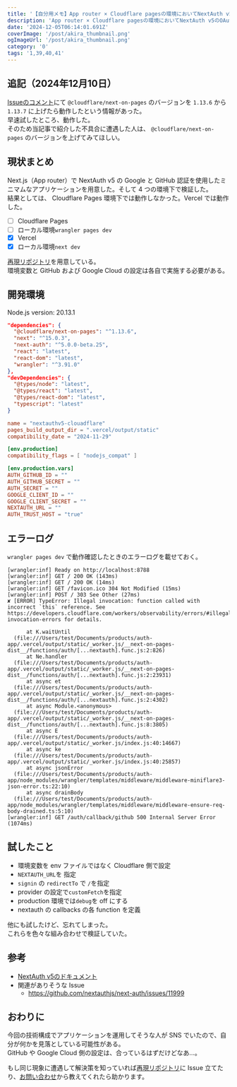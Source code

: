 ```yaml
---
title: '【自分用メモ】App router × Cloudflare pagesの環境においてNextAuth v5のOAuth認証が動作しなかった'
description: 'App router × Cloudflare pagesの環境においてNextAuth v5のOAuth認証が動作しなかった。自分用のメモです。'
date: '2024-12-05T06:14:01.691Z'
coverImage: '/post/akira_thumbnail.png'
ogImageUrl: '/post/akira_thumbnail.png'
category: '0'
tags: '1,39,40,41'
---
```


## 追記（2024年12月10日）

[Issueのコメント](https://github.com/nextauthjs/next-auth/issues/11999#issuecomment-2529107507)にて `@cloudflare/next-on-pages` のバージョンを `1.13.6` から `1.13.7` に上げたら動作したという情報があった。  
早速試したところ、動作した。  
そのため当記事で紹介した不具合に遭遇した人は、 `@cloudflare/next-on-pages` のバージョンを上げてみてほしい。

## 現状まとめ

Next.js（App router）で NextAuth v5 の Google と GitHub 認証を使用したミニマムなアプリケーションを用意した。そして 4 つの環境下で検証した。  
結果としては、 Cloudflare Pages 環境下では動作しなかった。Vercel では動作した。

- [ ] Cloudflare Pages
- [ ] ローカル環境`wrangler pages dev`
- [x] Vercel
- [x] ローカル環境`next dev`

[再現リポジトリ](https://github.com/muuuuminn/nextauthv5-clouadflare)を用意している。  
環境変数と GitHub および Google Cloud の設定は各自で実施する必要がある。

## 開発環境

Node.js version: 20.13.1

```json:package.json
"dependencies": {
  "@cloudflare/next-on-pages": "^1.13.6",
  "next": "^15.0.3",
  "next-auth": "^5.0.0-beta.25",
  "react": "latest",
  "react-dom": "latest",
  "wrangler": "^3.91.0"
},
"devDependencies": {
  "@types/node": "latest",
  "@types/react": "latest",
  "@types/react-dom": "latest",
  "typescript": "latest"
}
```

```toml:wrangler.toml
name = "nextauthv5-clouadflare"
pages_build_output_dir = ".vercel/output/static"
compatibility_date = "2024-11-29"

[env.production]
compatibility_flags = [ "nodejs_compat" ]

[env.production.vars]
AUTH_GITHUB_ID = ""
AUTH_GITHUB_SECRET = ""
AUTH_SECRET = ""
GOOGLE_CLIENT_ID = ""
GOOGLE_CLIENT_SECRET = ""
NEXTAUTH_URL = ""
AUTH_TRUST_HOST = "true"
```

## エラーログ

`wrangler pages dev` で動作確認したときのエラーログを載せておく。

```bash:error_log
[wrangler:inf] Ready on http://localhost:8788
[wrangler:inf] GET / 200 OK (143ms)
[wrangler:inf] GET / 200 OK (14ms)
[wrangler:inf] GET /favicon.ico 304 Not Modified (15ms)
[wrangler:inf] POST / 303 See Other (27ms)
✘ [ERROR] TypeError: Illegal invocation: function called with incorrect `this` reference. See https://developers.cloudflare.com/workers/observability/errors/#illegal-invocation-errors for details.

      at K.waitUntil
  (file:///Users/test/Documents/products/auth-app/.vercel/output/static/_worker.js/__next-on-pages-dist__/functions/auth/[...nextauth].func.js:2:826)
      at Ne.handler
  (file:///Users/test/Documents/products/auth-app/.vercel/output/static/_worker.js/__next-on-pages-dist__/functions/auth/[...nextauth].func.js:2:23931)
      at async et
  (file:///Users/test/Documents/products/auth-app/.vercel/output/static/_worker.js/__next-on-pages-dist__/functions/auth/[...nextauth].func.js:2:4302)
      at async Module.<anonymous>
  (file:///Users/test/Documents/products/auth-app/.vercel/output/static/_worker.js/__next-on-pages-dist__/functions/auth/[...nextauth].func.js:8:3805)
      at async E
  (file:///Users/test/Documents/products/auth-app/.vercel/output/static/_worker.js/index.js:40:14667)
      at async ke
  (file:///Users/test/Documents/products/auth-app/.vercel/output/static/_worker.js/index.js:40:25857)
      at async jsonError
  (file:///Users/test/Documents/products/auth-app/node_modules/wrangler/templates/middleware/middleware-miniflare3-json-error.ts:22:10)
      at async drainBody
  (file:///Users/test/Documents/products/auth-app/node_modules/wrangler/templates/middleware/middleware-ensure-req-body-drained.ts:5:10)
[wrangler:inf] GET /auth/callback/github 500 Internal Server Error (1074ms)
```

## 試したこと

- 環境変数を env ファイルではなく Cloudflare 側で設定
- `NEXTAUTH_URL`を 指定
- `signin` の `redirectTo` で `/`を指定
- provider の設定で`customFetch`を指定
- production 環境では`debug`を off にする
- nextauth の callbacks の各 function を定義

他にも試したけど、忘れてしまった。  
これらを色々な組み合わせで検証していた。

## 参考

- [NextAuth v5のドキュメント](https://authjs.dev/)
- 関連がありそうな Issue
  - https://github.com/nextauthjs/next-auth/issues/11999

## おわりに

今回の技術構成でアプリケーションを運用してそうな人が SNS でいたので、自分が何かを見落としている可能性がある。  
GitHub や Google Cloud 側の設定は、合っているはずだけどなあ…。

もし同じ現象に遭遇して解決策を知っていれば[再現リポジトリ](https://github.com/muuuuminn/nextauthv5-clouadflare)に Issue 立てたり、[お問い合わせ](https://docs.google.com/forms/d/e/1FAIpQLSeXNfr1rEd0Cf_55yIlk2mOjrC4Rs00gA5jw0POoQ7pQOPo7A/viewform)から教えてくれたら助かります。
